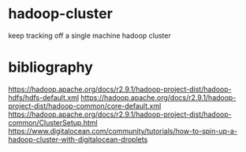 # hadoop-cluster
keep tracking off a single machine hadoop cluster

# bibliography

https://hadoop.apache.org/docs/r2.9.1/hadoop-project-dist/hadoop-hdfs/hdfs-default.xml
https://hadoop.apache.org/docs/r2.9.1/hadoop-project-dist/hadoop-common/core-default.xml
https://hadoop.apache.org/docs/r2.9.1/hadoop-project-dist/hadoop-common/ClusterSetup.html
https://www.digitalocean.com/community/tutorials/how-to-spin-up-a-hadoop-cluster-with-digitalocean-droplets
